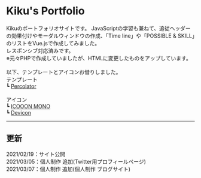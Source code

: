 # Kiku's Portfolio
Kikuのポートフォリオサイトです。
JavaScriptの学習も兼ねて、追従ヘッダーの効果付けやモーダルウィンドウの作成、「Time line」や「POSSIBLE & SKILL」のリストをVue.jsで作成してみました。<br>
レスポンシブ対応済みです。<br>
※元々PHPで作成していましたが、HTMLに変更したものをアップしています。<br><br>
以下、テンプレートとアイコンお借りしました。<br>
テンプレート<br>
┗ [Percolator](https://github.com/TsubasaHiga/Percolator)<br><br>
アイコン<br>
┗ [ICOOON MONO](https://icooon-mono.com/)<br>
┗ [Devicon](https://devicon.dev/)

---

## 更新
2021/02/19：サイト公開<br>
2021/03/05：個人制作 追加(Twitter用プロフィールページ)<br>
2021/03/07：個人制作 追加(個人制作 ブログサイト)<br>
